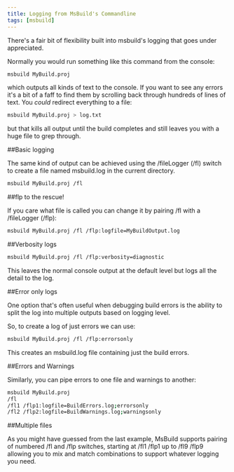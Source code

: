 ```yaml
---
title: Logging from MsBuild's Commandline
tags: [msbuild]
---
```


There's a fair bit of flexibility built into msbuild's logging that goes under
appreciated.

Normally you would run something like this command from the console:

```sh
msbuild MyBuild.proj
```

which outputs all kinds of text to the console. If you want to see any errors
it's a bit of a faff to find them by scrolling back through hundreds of lines
of text. You _could_ redirect everything to a file:

```sh
msbuild MyBuild.proj > log.txt
```

but that kills all output until the build completes and still leaves you with a huge
file to grep through.

##Basic logging

The same kind of output can be achieved using the /fileLogger (/fl) switch to create a
file named msbuild.log in the current directory.

```sh
msbuild MyBuild.proj /fl
```

##flp to the rescue!

If you care what file is called you can change it by pairing /fl with a /fileLogger (/flp):

```sh
msbuild MyBuild.proj /fl /flp:logfile=MyBuildOutput.log
```

##Verbosity logs

```sh
msbuild MyBuild.proj /fl /flp:verbosity=diagnostic
```

This leaves the normal console output at the default level but logs all the
detail to the log.

##Error only logs

One option that's often useful when debugging build errors is
the ability to split the log into multiple outputs based on logging level.

So, to create a log of just errors we can use:

```sh
msbuild MyBuild.proj /fl /flp:errorsonly
```

This creates an msbuild.log file containing just the build errors.

##Errors and Warnings

Similarly, you can pipe errors to one file and warnings to another:

```sh
msbuild MyBuild.proj
/fl
/fl1 /flp1:logfile=BuildErrors.log;errorsonly
/fl2 /flp2:logfile=BuildWarnings.log;warningsonly
```

##Multiple files

As you might have guessed from the last example, MsBuild supports pairing
of numbered /fl and /flp switches, starting at /fl1 /flp1
up to /fl9 /flp9 allowing you to mix and match combinations to support whatever
logging you need.

